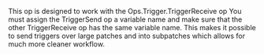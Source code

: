 This op is designed to work with the Ops.Trigger.TriggerReceive op
You must assign the TriggerSend op a variable name and make sure that the other TriggerReceive op has the same variable name.
This makes it possible to send triggers over large patches and into subpatches which allows for much more cleaner workflow.
